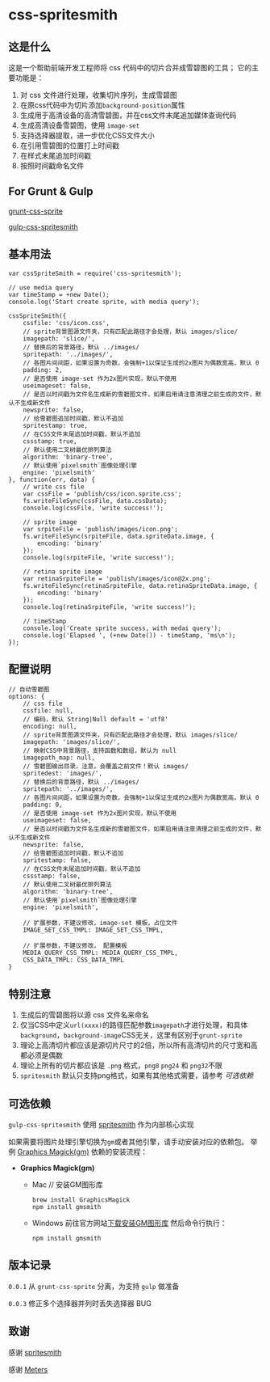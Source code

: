 # css-spritesmith

## 这是什么

这是一个帮助前端开发工程师将 css 代码中的切片合并成雪碧图的工具；
它的主要功能是：

1. 对 css 文件进行处理，收集切片序列，生成雪碧图
2. 在原css代码中为切片添加`background-position`属性
3. 生成用于高清设备的高清雪碧图，并在css文件末尾追加媒体查询代码
4. 生成高清设备雪碧图，使用 `image-set`
5. 支持选择器提取，进一步优化CSS文件大小
6. 在引用雪碧图的位置打上时间戳
7. 在样式末尾追加时间戳
8. 按照时间戳命名文件

## For Grunt & Gulp

[grunt-css-sprite](https://github.com/laoshu133/grunt-css-sprite)

[gulp-css-spritesmith](https://github.com/laoshu133/gulp-css-spritesmith)


## 基本用法

```
var cssSpriteSmith = require('css-spritesmith');

// use media query
var timeStamp = +new Date();
console.log('Start create sprite, with media query');

cssSpriteSmith({
    cssfile: 'css/icon.css',
    // sprite背景图源文件夹，只有匹配此路径才会处理，默认 images/slice/
    imagepath: 'slice/',
    // 替换后的背景路径，默认 ../images/
    spritepath: '../images/',
    // 各图片间间距，如果设置为奇数，会强制+1以保证生成的2x图片为偶数宽高，默认 0
    padding: 2,
    // 是否使用 image-set 作为2x图片实现，默认不使用
    useimageset: false,
    // 是否以时间戳为文件名生成新的雪碧图文件，如果启用请注意清理之前生成的文件，默认不生成新文件
    newsprite: false,
    // 给雪碧图追加时间戳，默认不追加
    spritestamp: true,
    // 在CSS文件末尾追加时间戳，默认不追加
    cssstamp: true,
    // 默认使用二叉树最优排列算法
    algorithm: 'binary-tree',
    // 默认使用`pixelsmith`图像处理引擎
    engine: 'pixelsmith'
}, function(err, data) {
    // write css file
    var cssFile = 'publish/css/icon.sprite.css';
    fs.writeFileSync(cssFile, data.cssData);
    console.log(cssFile, 'write success!');

    // sprite image
    var srpiteFile = 'publish/images/icon.png';
    fs.writeFileSync(srpiteFile, data.spriteData.image, {
        encoding: 'binary'
    });
    console.log(srpiteFile, 'write success!');

    // retina sprite image
    var retinaSrpiteFile = 'publish/images/icon@2x.png';
    fs.writeFileSync(retinaSrpiteFile, data.retinaSpriteData.image, {
        encoding: 'binary'
    });
    console.log(retinaSrpiteFile, 'write success!');

    // timeStamp
    console.log('Create sprite success, with medai query');
    console.log('Elapsed ', (+new Date()) - timeStamp, 'ms\n');
});
```


## 配置说明

```
// 自动雪碧图
options: {
    // css file
    cssfile: null,
    // 编码，默认 String|Null default = 'utf8'
    encoding: null,
    // sprite背景图源文件夹，只有匹配此路径才会处理，默认 images/slice/
    imagepath: 'images/slice/',
    // 映射CSS中背景路径，支持函数和数组，默认为 null
    imagepath_map: null,
    // 雪碧图输出目录，注意，会覆盖之前文件！默认 images/
    spritedest: 'images/',
    // 替换后的背景路径，默认 ../images/
    spritepath: '../images/',
    // 各图片间间距，如果设置为奇数，会强制+1以保证生成的2x图片为偶数宽高，默认 0
    padding: 0,
    // 是否使用 image-set 作为2x图片实现，默认不使用
    useimageset: false,
    // 是否以时间戳为文件名生成新的雪碧图文件，如果启用请注意清理之前生成的文件，默认不生成新文件
    newsprite: false,
    // 给雪碧图追加时间戳，默认不追加
    spritestamp: false,
    // 在CSS文件末尾追加时间戳，默认不追加
    cssstamp: false,
    // 默认使用二叉树最优排列算法
    algorithm: 'binary-tree',
    // 默认使用`pixelsmith`图像处理引擎
    engine: 'pixelsmith',

    // 扩展参数，不建议修改，image-set 模板，占位文件
    IMAGE_SET_CSS_TMPL: IMAGE_SET_CSS_TMPL,

    // 扩展参数，不建议修改， 配置模板
    MEDIA_QUERY_CSS_TMPL: MEDIA_QUERY_CSS_TMPL,
    CSS_DATA_TMPL: CSS_DATA_TMPL
}
```


## 特别注意

1. 生成后的雪碧图将以源 css 文件名来命名
2. 仅当CSS中定义`url(xxxx)`的路径匹配参数`imagepath`才进行处理，和具体`background`，`background-image`CSS无关，这里有区别于`grunt-sprite`
3. 理论上高清切片都应该是源切片尺寸的2倍，所以所有高清切片的尺寸宽和高都必须是偶数
4. 理论上所有的切片都应该是 `.png` 格式，`png8` `png24` 和 `png32`不限
5. `spritesmith` 默认只支持png格式，如果有其他格式需要，请参考 *可选依赖*

## 可选依赖

`gulp-css-spritesmith` 使用 [spritesmith](https://github.com/Ensighten/spritesmith) 作为内部核心实现

如果需要将图片处理引擎切换为`gm`或者其他引擎，请手动安装对应的依赖包。
举例 [Graphics Magick(gm)](http://www.graphicsmagick.org/) 依赖的安装流程：

* **Graphics Magick(gm)**

    * Mac
        // 安装GM图形库
        ```
        brew install GraphicsMagick
        npm install gmsmith
        ```

    * Windows
        前往官方网站[下载安装GM图形库](http://www.graphicsmagick.org/download.html)
        然后命令行执行：
        ```
        npm install gmsmith
        ```

## 版本记录

`0.0.1` 从 `grunt-css-sprite` 分离，为支持 `gulp` 做准备

`0.0.3` 修正多个选择器并列时丢失选择器 BUG


## 致谢

感谢 [spritesmith](https://github.com/Ensighten/spritesmith)

感谢 [Meters](https://github.com/hellometers)

